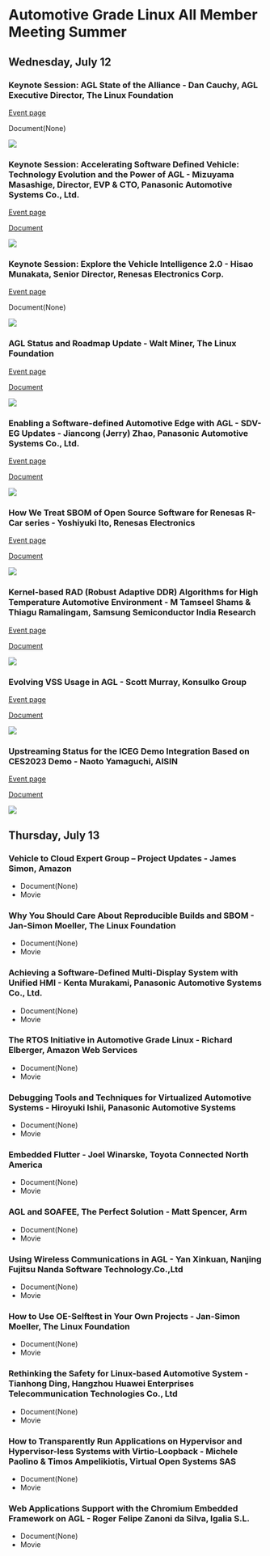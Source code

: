 # Automotive Grade Linux All Member Meeting Summer
## Wednesday, July 12
 
### Keynote Session: AGL State of the Alliance - Dan Cauchy, AGL Executive Director, The Linux Foundation

[Event page](https://sched.co/1NlTG)

Document(None)

[![](https://img.youtube.com/vi/AR4yL-stTL4&t=31s/0.jpg)](https://www.youtube.com/watch?v=AR4yL-stTL4&t=31s)

### Keynote Session: Accelerating Software Defined Vehicle: Technology Evolution and the Power of AGL - Mizuyama Masashige, Director, EVP & CTO, Panasonic Automotive Systems Co., Ltd.

[Event page](https://sched.co/1O3E1)

[Document](https://static.sched.com/hosted_files/aglammsummer23/06/202307_AMMJ_Keynote_Mizuyama.pdf)

[![](https://img.youtube.com/vi/zZxqssEWhMk&t=4s/0.jpg)](https://www.youtube.com/watch?v=zZxqssEWhMk&t=4s)

### Keynote Session: Explore the Vehicle Intelligence 2.0 - Hisao Munakata, Senior Director, Renesas Electronics Corp.

[Event page](https://sched.co/1NlTP)

Document(None)

[![](https://img.youtube.com/vi/YHI8BK-2RfM/0.jpg)](https://www.youtube.com/watch?v=YHI8BK-2RfM)

### AGL Status and Roadmap Update - Walt Miner, The Linux Foundation

[Event page](https://sched.co/1NlSK)

[Document](https://static.sched.com/hosted_files/aglammsummer23/af/AGL%20Roadmap%20Miner%20AMM%20Summer%202023.pdf)

[![](https://img.youtube.com/vi/myJUCmtyCJU&t=131s/0.jpg)](https://www.youtube.com/watch?v=myJUCmtyCJU&t=131s)

### Enabling a Software-defined Automotive Edge with AGL - SDV-EG Updates - Jiancong (Jerry) Zhao, Panasonic Automotive Systems Co., Ltd.

[Event page](https://sched.co/1NlVR)

[Document](https://static.sched.com/hosted_files/aglammsummer23/b8/2023_AGL-AMM_Enabling%20a%20Software-defined%20Automotive%20Edge%20with%20AGL%20-%20SDV-EG%20Updates%20.pdf)

[![](https://img.youtube.com/vi/A6Nwk_obBFw/0.jpg)](https://www.youtube.com/watch?v=A6Nwk_obBFw)

### How We Treat SBOM of Open Source Software for Renesas R-Car series - Yoshiyuki Ito, Renesas Electronics

[Event page](https://sched.co/1NlSB)

[Document](https://static.sched.com/hosted_files/aglammsummer23/eb/SBOM_ON_RCAR_OSS_AGLAMM202307.pdf)

[![](https://img.youtube.com/vi/c5FHTqvH7FY/0.jpg)](https://www.youtube.com/watch?v=c5FHTqvH7FY)

### Kernel-based RAD (Robust Adaptive DDR) Algorithms for High Temperature Automotive Environment - M Tamseel Shams & Thiagu Ramalingam, Samsung Semiconductor India Research

[Event page](https://sched.co/1NlSE)

[Document](https://static.sched.com/hosted_files/aglammsummer23/12/Kernel%20based%20RAD%20%28Robust%20Adaptive%20DDR%29%20algorithms%20for%20High%20Temperature%20Automotive%20Environment.pptx.pdf)

[![](https://img.youtube.com/vi/5902wFmc9KQ/0.jpg)](https://www.youtube.com/watch?v=5902wFmc9KQ)

### Evolving VSS Usage in AGL - Scott Murray, Konsulko Group

[Event page](https://sched.co/1NlSH)

[Document](https://static.sched.com/hosted_files/aglammsummer23/35/Evolving%20VSS%20Usage%20in%20AGL.pdf)

[![](https://img.youtube.com/vi/YL3pYKsNzZQ/0.jpg)](https://www.youtube.com/watch?v=YL3pYKsNzZQ)

### Upstreaming Status for the ICEG Demo Integration Based on CES2023 Demo - Naoto Yamaguchi, AISIN

[Event page](https://sched.co/1NmE9)

[Document](https://static.sched.com/hosted_files/aglammsummer23/3f/AGL_amm2023jp_pdf.pdf)

[![](https://img.youtube.com/vi/7rBRsY-j6Eo&t=1421s/0.jpg)](https://www.youtube.com/watch?v=7rBRsY-j6Eo&t=1421s)

## Thursday, July 13
### Vehicle to Cloud Expert Group – Project Updates - James Simon, Amazon

- Document(None)
- Movie
 
### Why You Should Care About Reproducible Builds and SBOM - Jan-Simon Moeller, The Linux Foundation

- Document(None)
- Movie

### Achieving a Software-Defined Multi-Display System with Unified HMI - Kenta Murakami, Panasonic Automotive Systems Co., Ltd.

- Document(None)
- Movie
 
### The RTOS Initiative in Automotive Grade Linux - Richard Elberger, Amazon Web Services

- Document(None)
- Movie

### Debugging Tools and Techniques for Virtualized Automotive Systems - Hiroyuki Ishii, Panasonic Automotive Systems

- Document(None)
- Movie
 
### Embedded Flutter - Joel Winarske, Toyota Connected North America

- Document(None)
- Movie

### AGL and SOAFEE, The Perfect Solution - Matt Spencer, Arm

- Document(None)
- Movie
 
### Using Wireless Communications in AGL - Yan Xinkuan, Nanjing Fujitsu Nanda Software Technology.Co.,Ltd

- Document(None)
- Movie

### How to Use OE-Selftest in Your Own Projects - Jan-Simon Moeller, The Linux Foundation

- Document(None)
- Movie

### Rethinking the Safety for Linux-based Automotive System - Tianhong Ding, Hangzhou Huawei Enterprises Telecommunication Technologies Co., Ltd

- Document(None)
- Movie

### How to Transparently Run Applications on Hypervisor and Hypervisor-less Systems with Virtio-Loopback - Michele Paolino & Timos Ampelikiotis, Virtual Open Systems SAS

- Document(None)
- Movie

### Web Applications Support with the Chromium Embedded Framework on AGL - Roger Felipe Zanoni da Silva, Igalia S.L.

- Document(None)
- Movie

